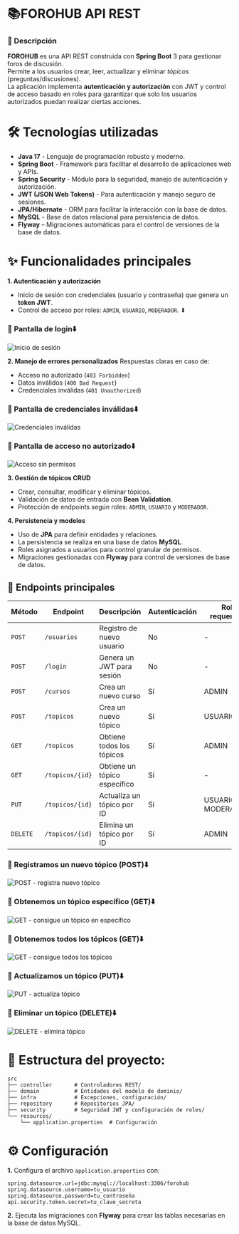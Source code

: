 # 📚FOROHUB API REST
### 🏹 Descripción
**FOROHUB** es una API REST construida con **Spring Boot** 3 para gestionar foros de discusión. <br>
Permite a los usuarios crear, leer, actualizar y eliminar _tópicos_ (preguntas/discusiones). <br>
La aplicación implementa **autenticación y autorización** con JWT y control de acceso basado en roles para garantizar que solo los usuarios autorizados puedan realizar ciertas acciones.

# 🛠️ Tecnologías utilizadas
- **Java 17** - Lenguaje de programación robusto y moderno.
- **Spring Boot** - Framework para facilitar el desarrollo de aplicaciones web y APIs.
- **Spring Security** - Módulo para la seguridad, manejo de autenticación y autorización.
- **JWT (JSON Web Tokens)** - Para autenticación y manejo seguro de sesiones.
- **JPA/Hibernate** - ORM para facilitar la interacción con la base de datos.
- **MySQL** - Base de datos relacional para persistencia de datos.
- **Flyway** – Migraciones automáticas para el control de versiones de la base de datos.

# ✨ Funcionalidades principales
**1. Autenticación y autorización**
- Inicio de sesión con credenciales (usuario y contraseña) que genera un **token JWT**.
- Control de acceso por roles: ```ADMIN```, ```USUARIO```, ```MODERADOR```.
⬇
### 📌 Pantalla de login⬇️

![Inicio de sesión](images/iniciar_sesion.jpg)

**2. Manejo de errores personalizados**
Respuestas claras en caso de:
- Acceso no autorizado (```403 Forbidden```)
- Datos inválidos (```400 Bad Request```)
- Credenciales inválidas (```401 Unauthorized```)

### 📌 Pantalla de credenciales inválidas⬇️
![Credenciales inválidas](images/iniciar_sesion_fallido.jpg)

### 📌 Pantalla de acceso no autorizado⬇️
![Acceso sin permisos](images/actualizar_sin_permisos.jpg)


**3. Gestión de tópicos CRUD**
- Crear, consultar, modificar y eliminar tópicos.
- Validación de datos de entrada con **Bean Validation**.
- Protección de endpoints según roles: ```ADMIN```, ```USUARIO``` y ```MODERADOR```.

**4. Persistencia y modelos**
- Uso de **JPA** para definir entidades y relaciones.
- La persistencia se realiza en una base de datos **MySQL**.
- Roles asignados a usuarios para control granular de permisos.
- Migraciones gestionadas con **Flyway** para control de versiones de base de datos.

## 📍 Endpoints principales
| Método   | Endpoint           | Descripción                  | Autenticación | Rol requerido      |          
|----------|--------------------|------------------------------|----------------|--------------------|
| `POST`   | `/usuarios`        | Registro de nuevo usuario    | No             |         -          |
| `POST`   | `/login`           | Genera un JWT para sesión    | No             |         -          |
| `POST`   | `/cursos`          | Crea un nuevo curso          | Sí             |       ADMIN        |
| `POST`   | `/topicos`         | Crea un nuevo tópico         | Sí             |      USUARIO       |
| `GET`    | `/topicos`         | Obtiene todos los tópicos    | Sí             |       ADMIN        |           
| `GET`    | `/topicos/{id}`    | Obtiene un tópico específico | Sí             |         -          |
| `PUT`    | `/topicos/{id}`    | Actualiza un tópico por ID   | Sí             | USUARIO, MODERADOR |
| `DELETE` | `/topicos/{id}`    | Elimina un tópico por ID     | Sí             |       ADMIN        |

### 📌 Registramos un nuevo tópico (POST)⬇️

![POST - registra nuevo tópico](images/registramos_topico_con_exito.jpg)

### 📌 Obtenemos un tópico específico (GET)⬇️

![GET - consigue un tópico en específico](images/detallamos_topico.jpg)

### 📌 Obtenemos todos los tópicos (GET)⬇️

![GET - consigue todos los tópicos](images/listar_topicos.jpg)

### 📌 Actualizamos un tópico (PUT)⬇️

![PUT - actualiza tópico](images/actualizamos_tópico.jpg)

### 📌 Eliminar un tópico (DELETE)⬇️

![DELETE - elimina tópico](images/eliminamos_topico.jpg)



 # 📂 Estructura del proyecto:
```plaintext
src
├── controller       # Controladores REST/
├── domain           # Entidades del modelo de dominio/
├── infra            # Excepciones, configuración/
├── repository       # Repositorios JPA/
├── security         # Seguridad JWT y configuración de roles/
└── resources/
    └── application.properties  # Configuración
```

# ⚙️ Configuración
**1.** Configura el archivo ```application.properties``` con:
```
spring.datasource.url=jdbc:mysql://localhost:3306/forohub
spring.datasource.username=tu_usuario
spring.datasource.password=tu_contraseña
api.security.token.secret=tu_clave_secreta
```
**2.**  Ejecuta las migraciones con **Flyway** para crear las tablas necesarias en la base de datos MySQL.
